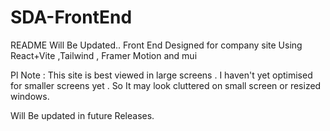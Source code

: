 # SDA-FrontEnd 
README Will Be Updated..
Front End Designed for company site Using React+Vite ,Tailwind , Framer Motion and mui

Pl Note : This site is best viewed in large screens . I haven't yet optimised for smaller screens yet . So It may look cluttered on small screen or resized windows.

Will Be updated in future Releases.
